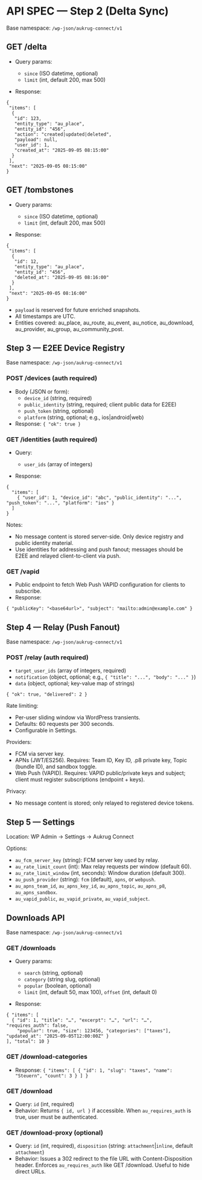 # API SPEC — Step 2 (Delta Sync)

Base namespace: `/wp-json/aukrug-connect/v1`

## GET /delta

- Query params:
  - `since` (ISO datetime, optional)
  - `limit` (int, default 200, max 500)

- Response:

```
{
 "items": [
  {
   "id": 123,
   "entity_type": "au_place",
   "entity_id": "456",
   "action": "created|updated|deleted",
   "payload": null,
   "user_id": 1,
   "created_at": "2025-09-05 08:15:00"
  }
 ],
 "next": "2025-09-05 08:15:00"
}
```

## GET /tombstones

- Query params:
  - `since` (ISO datetime, optional)
  - `limit` (int, default 200, max 500)

- Response:

```
{
 "items": [
  {
   "id": 12,
   "entity_type": "au_place",
   "entity_id": "456",
   "deleted_at": "2025-09-05 08:16:00"
  }
 ],
 "next": "2025-09-05 08:16:00"
}
```

- `payload` is reserved for future enriched snapshots.
- All timestamps are UTC.
- Entities covered: au_place, au_route, au_event, au_notice, au_download, au_provider, au_group, au_community_post.

## Step 3 — E2EE Device Registry

Base namespace: `/wp-json/aukrug-connect/v1`

### POST /devices (auth required)

- Body (JSON or form):
  - `device_id` (string, required)
  - `public_identity` (string, required; client public data for E2EE)
  - `push_token` (string, optional)
  - `platform` (string, optional; e.g., ios|android|web)
- Response: `{ "ok": true }`

### GET /identities (auth required)

- Query:
  - `user_ids` (array of integers)

- Response:

```
{
  "items": [
    { "user_id": 1, "device_id": "abc", "public_identity": "...", "push_token": "...", "platform": "ios" }
  ]
}
```

Notes:

- No message content is stored server-side. Only device registry and public identity material.
- Use identities for addressing and push fanout; messages should be E2EE and relayed client-to-client via push.

### GET /vapid

- Public endpoint to fetch Web Push VAPID configuration for clients to subscribe.
- Response:

```
{ "publicKey": "<base64url>", "subject": "mailto:admin@example.com" }
```

## Step 4 — Relay (Push Fanout)

Base namespace: `/wp-json/aukrug-connect/v1`

### POST /relay (auth required)

  - `target_user_ids` (array of integers, required)
  - `notification` (object, optional; e.g., `{ "title": "...", "body": "..." }`)
  - `data` (object, optional; key-value map of strings)


```
{ "ok": true, "delivered": 2 }
```

Rate limiting:

- Per-user sliding window via WordPress transients.
- Defaults: 60 requests per 300 seconds.
- Configurable in Settings.

Providers:

- FCM via server key.
- APNs (JWT/ES256). Requires: Team ID, Key ID, .p8 private key, Topic (bundle ID), and sandbox toggle.
- Web Push (VAPID). Requires: VAPID public/private keys and subject; client must register subscriptions (endpoint + keys).

Privacy:

- No message content is stored; only relayed to registered device tokens.

## Step 5 — Settings

Location: WP Admin → Settings → Aukrug Connect

Options:

- `au_fcm_server_key` (string): FCM server key used by relay.
- `au_rate_limit_count` (int): Max relay requests per window (default 60).
- `au_rate_limit_window` (int, seconds): Window duration (default 300).
- `au_push_provider` (string): `fcm` (default), `apns`, or `webpush`.
- `au_apns_team_id`, `au_apns_key_id`, `au_apns_topic`, `au_apns_p8`, `au_apns_sandbox`.
- `au_vapid_public`, `au_vapid_private`, `au_vapid_subject`.

## Downloads API

Base namespace: `/wp-json/aukrug-connect/v1`

### GET /downloads

- Query params:
  - `search` (string, optional)
  - `category` (string slug, optional)
  - `popular` (boolean, optional)
  - `limit` (int, default 50, max 100), `offset` (int, default 0)

- Response:

```
{ "items": [
  { "id": 1, "title": "…", "excerpt": "…", "url": "…", "requires_auth": false,
    "popular": true, "size": 123456, "categories": ["taxes"], "updated_at": "2025-09-05T12:00:00Z" }
], "total": 10 }
```

### GET /download-categories

- Response: `{ "items": [ { "id": 1, "slug": "taxes", "name": "Steuern", "count": 3 } ] }`

### GET /download

- Query: `id` (int, required)
- Behavior: Returns `{ id, url }` if accessible. When `au_requires_auth` is true, user must be authenticated.

### GET /download-proxy (optional)

- Query: `id` (int, required), `disposition` (string: `attachment`|`inline`, default `attachment`)
- Behavior: Issues a 302 redirect to the file URL with Content-Disposition header. Enforces `au_requires_auth` like GET /download. Useful to hide direct URLs.

